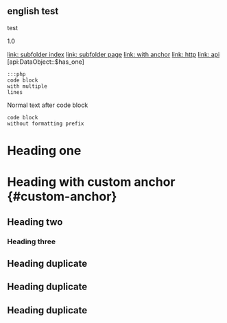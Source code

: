 ## english test

test

1.0

[link: subfolder index](subfolder/)
[link: subfolder page](subfolder/subpage)
[link: with anchor](/test#anchor)
[link: http](http://silverstripe.org)
[link: api](api:DataObject)
[api:DataObject::$has_one]

	:::php
	code block
	with multiple
	lines
	
Normal text after code block

	code block
	without formatting prefix
	
# Heading one

# Heading with custom anchor {#custom-anchor}

## Heading two

### Heading three

## Heading duplicate

## Heading duplicate

## Heading duplicate
